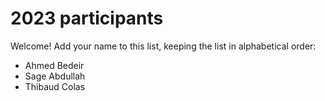 # 2023 participants

Welcome! Add your name to this list, keeping the list in alphabetical order:

- Ahmed Bedeir
- Sage Abdullah
- Thibaud Colas
